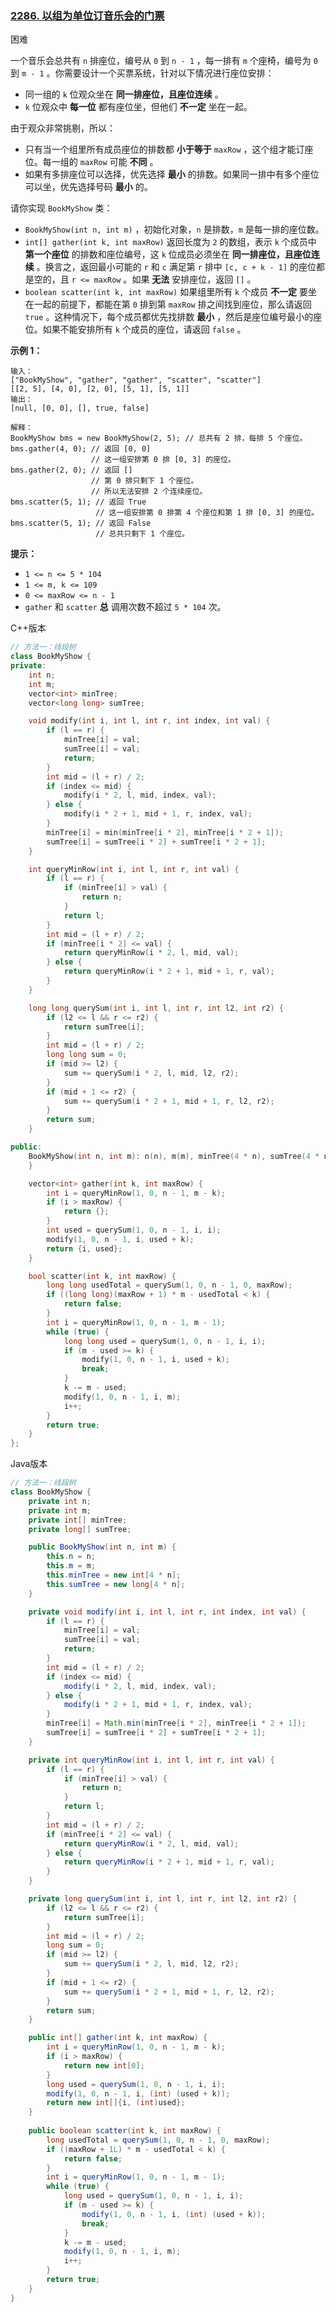 ### [2286. 以组为单位订音乐会的门票](https://leetcode.cn/problems/booking-concert-tickets-in-groups/)

困难

一个音乐会总共有 `n` 排座位，编号从 `0` 到 `n - 1` ，每一排有 `m` 个座椅，编号为 `0` 到 `m - 1` 。你需要设计一个买票系统，针对以下情况进行座位安排：

- 同一组的 `k` 位观众坐在 **同一排座位，且座位连续** 。
- `k` 位观众中 **每一位** 都有座位坐，但他们 **不一定** 坐在一起。

由于观众非常挑剔，所以：

- 只有当一个组里所有成员座位的排数都 **小于等于** `maxRow` ，这个组才能订座位。每一组的 `maxRow` 可能 **不同** 。
- 如果有多排座位可以选择，优先选择 **最小** 的排数。如果同一排中有多个座位可以坐，优先选择号码 **最小** 的。

请你实现 `BookMyShow` 类：

- `BookMyShow(int n, int m)` ，初始化对象，`n` 是排数，`m` 是每一排的座位数。
- `int[] gather(int k, int maxRow)` 返回长度为 `2` 的数组，表示 `k` 个成员中 **第一个座位** 的排数和座位编号，这 `k` 位成员必须坐在 **同一排座位，且座位连续** 。换言之，返回最小可能的 `r` 和 `c` 满足第 `r` 排中 `[c, c + k - 1]` 的座位都是空的，且 `r <= maxRow` 。如果 **无法** 安排座位，返回 `[]` 。
- `boolean scatter(int k, int maxRow)` 如果组里所有 `k` 个成员 **不一定** 要坐在一起的前提下，都能在第 `0` 排到第 `maxRow` 排之间找到座位，那么请返回 `true` 。这种情况下，每个成员都优先找排数 **最小** ，然后是座位编号最小的座位。如果不能安排所有 `k` 个成员的座位，请返回 `false` 。

**示例 1：**

```
输入：
["BookMyShow", "gather", "gather", "scatter", "scatter"]
[[2, 5], [4, 0], [2, 0], [5, 1], [5, 1]]
输出：
[null, [0, 0], [], true, false]

解释：
BookMyShow bms = new BookMyShow(2, 5); // 总共有 2 排，每排 5 个座位。
bms.gather(4, 0); // 返回 [0, 0]
                  // 这一组安排第 0 排 [0, 3] 的座位。
bms.gather(2, 0); // 返回 []
                  // 第 0 排只剩下 1 个座位。
                  // 所以无法安排 2 个连续座位。
bms.scatter(5, 1); // 返回 True
                   // 这一组安排第 0 排第 4 个座位和第 1 排 [0, 3] 的座位。
bms.scatter(5, 1); // 返回 False
                   // 总共只剩下 1 个座位。
```

**提示：**

- `1 <= n <= 5 * 104`
- `1 <= m, k <= 109`
- `0 <= maxRow <= n - 1`
- `gather` 和 `scatter` **总** 调用次数不超过 `5 * 104` 次。

C++版本

```c++
// 方法一：线段树
class BookMyShow {
private:
    int n;
    int m;
    vector<int> minTree;
    vector<long long> sumTree;

    void modify(int i, int l, int r, int index, int val) {
        if (l == r) {
            minTree[i] = val;
            sumTree[i] = val;
            return;
        }
        int mid = (l + r) / 2;
        if (index <= mid) {
            modify(i * 2, l, mid, index, val);
        } else {
            modify(i * 2 + 1, mid + 1, r, index, val);
        }
        minTree[i] = min(minTree[i * 2], minTree[i * 2 + 1]);
        sumTree[i] = sumTree[i * 2] + sumTree[i * 2 + 1];
    }

    int queryMinRow(int i, int l, int r, int val) {
        if (l == r) {
            if (minTree[i] > val) {
                return n;
            }
            return l;
        }
        int mid = (l + r) / 2;
        if (minTree[i * 2] <= val) {
            return queryMinRow(i * 2, l, mid, val);
        } else {
            return queryMinRow(i * 2 + 1, mid + 1, r, val);
        }
    }

    long long querySum(int i, int l, int r, int l2, int r2) {
        if (l2 <= l && r <= r2) {
            return sumTree[i];
        }
        int mid = (l + r) / 2;
        long long sum = 0;
        if (mid >= l2) {
            sum += querySum(i * 2, l, mid, l2, r2);
        }
        if (mid + 1 <= r2) {
            sum += querySum(i * 2 + 1, mid + 1, r, l2, r2);
        }
        return sum;
    }

public:
    BookMyShow(int n, int m): n(n), m(m), minTree(4 * n), sumTree(4 * n) {
    }

    vector<int> gather(int k, int maxRow) {
        int i = queryMinRow(1, 0, n - 1, m - k);
        if (i > maxRow) {
            return {};
        }
        int used = querySum(1, 0, n - 1, i, i);
        modify(1, 0, n - 1, i, used + k);
        return {i, used};
    }

    bool scatter(int k, int maxRow) {
        long long usedTotal = querySum(1, 0, n - 1, 0, maxRow);
        if ((long long)(maxRow + 1) * m - usedTotal < k) {
            return false;
        }
        int i = queryMinRow(1, 0, n - 1, m - 1);
        while (true) {
            long long used = querySum(1, 0, n - 1, i, i);
            if (m - used >= k) {
                modify(1, 0, n - 1, i, used + k);
                break;
            }
            k -= m - used;
            modify(1, 0, n - 1, i, m);
            i++;
        }
        return true;
    }
};
```

Java版本

```java
// 方法一：线段树
class BookMyShow {
    private int n;
    private int m;
    private int[] minTree;
    private long[] sumTree;

    public BookMyShow(int n, int m) {
        this.n = n;
        this.m = m;
        this.minTree = new int[4 * n];
        this.sumTree = new long[4 * n];
    }

    private void modify(int i, int l, int r, int index, int val) {
        if (l == r) {
            minTree[i] = val;
            sumTree[i] = val;
            return;
        }
        int mid = (l + r) / 2;
        if (index <= mid) {
            modify(i * 2, l, mid, index, val);
        } else {
            modify(i * 2 + 1, mid + 1, r, index, val);
        }
        minTree[i] = Math.min(minTree[i * 2], minTree[i * 2 + 1]);
        sumTree[i] = sumTree[i * 2] + sumTree[i * 2 + 1];
    }

    private int queryMinRow(int i, int l, int r, int val) {
        if (l == r) {
            if (minTree[i] > val) {
                return n;
            }
            return l;
        }
        int mid = (l + r) / 2;
        if (minTree[i * 2] <= val) {
            return queryMinRow(i * 2, l, mid, val);
        } else {
            return queryMinRow(i * 2 + 1, mid + 1, r, val);
        }
    }

    private long querySum(int i, int l, int r, int l2, int r2) {
        if (l2 <= l && r <= r2) {
            return sumTree[i];
        }
        int mid = (l + r) / 2;
        long sum = 0;
        if (mid >= l2) {
            sum += querySum(i * 2, l, mid, l2, r2);
        }
        if (mid + 1 <= r2) {
            sum += querySum(i * 2 + 1, mid + 1, r, l2, r2);
        }
        return sum;
    }

    public int[] gather(int k, int maxRow) {
        int i = queryMinRow(1, 0, n - 1, m - k);
        if (i > maxRow) {
            return new int[0];
        }
        long used = querySum(1, 0, n - 1, i, i);
        modify(1, 0, n - 1, i, (int) (used + k));
        return new int[]{i, (int)used};
    }
    
    public boolean scatter(int k, int maxRow) {
        long usedTotal = querySum(1, 0, n - 1, 0, maxRow);
        if ((maxRow + 1L) * m - usedTotal < k) {
            return false;
        }
        int i = queryMinRow(1, 0, n - 1, m - 1);
        while (true) {
            long used = querySum(1, 0, n - 1, i, i);
            if (m - used >= k) {
                modify(1, 0, n - 1, i, (int) (used + k));
                break;
            }
            k -= m - used;
            modify(1, 0, n - 1, i, m);
            i++;
        }
        return true;
    }
}
```

